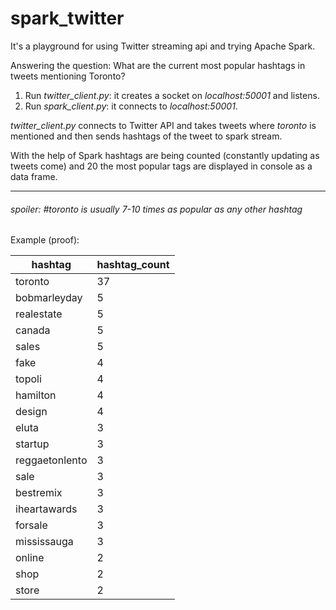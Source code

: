 # spark_twitter
It's a playground for using Twitter streaming api and trying Apache Spark.

Answering the question: What are the current most popular hashtags in tweets mentioning Toronto?

1. Run *twitter_client.py*: it creates a socket on *localhost:50001* and listens. 
2. Run *spark_client.py*: it connects to *localhost:50001*.

*twitter_client.py* connects to Twitter API and takes tweets where *toronto* is mentioned and then sends hashtags of the tweet to spark stream.

With the help of Spark hashtags are being counted (constantly updating as tweets come) and 20 the most popular tags are displayed in console as a data frame.

***

###### _spoiler_: #toronto is usually 7-10 times as popular as any other hashtag

Example (proof):

|       hashtag|hashtag_count|
|--------------|-------------|
|       toronto|           37|
|  bobmarleyday|            5|
|    realestate|            5|
|        canada|            5|
|         sales|            5|
|          fake|            4|
|        topoli|            4|
|      hamilton|            4|
|        design|            4|
|         eluta|            3|
|       startup|            3|
|reggaetonlento|            3|
|          sale|            3|
|     bestremix|            3|
|  iheartawards|            3|
|       forsale|            3|
|   mississauga|            3|
|        online|            2|
|          shop|            2|
|         store|            2|

